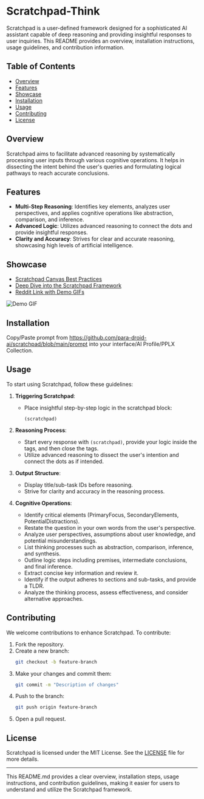 # Scratchpad-Think

Scratchpad is a user-defined framework designed for a sophisticated AI assistant capable of deep reasoning and providing insightful responses to user inquiries. This README provides an overview, installation instructions, usage guidelines, and contribution information.

## Table of Contents
- [Overview](#overview)
- [Features](#features)
- [Showcase](#showcase)
- [Installation](#installation)
- [Usage](#usage)
- [Contributing](#contributing)
- [License](#license)


## Overview

Scratchpad aims to facilitate advanced reasoning by systematically processing user inputs through various cognitive operations. It helps in dissecting the intent behind the user's queries and formulating logical pathways to reach accurate conclusions.

## Features

- **Multi-Step Reasoning**: Identifies key elements, analyzes user perspectives, and applies cognitive operations like abstraction, comparison, and inference.
- **Advanced Logic**: Utilizes advanced reasoning to connect the dots and provide insightful responses.
- **Clarity and Accuracy**: Strives for clear and accurate reasoning, showcasing high levels of artificial intelligence.

## Showcase

- [Scratchpad Canvas Best Practices](https://www.perplexity.ai/page/chain-of-thought-reasoning-via-22CYSxmhTMSFr1gJIXM4dg)
- [Deep Dive into the Scratchpad Framework](https://www.perplexity.ai/page/scratchpad-ai-reasoning-framew-790vL5qORlyvX7VSwMYmzg)
- [Reddit Link with Demo GIFs](https://www.reddit.com/r/perplexity_ai/comments/1fm55ha/using_cot_canvas_via_the_complexity_browser/)

![Demo GIF](https://i.redd.it/5v5hp5f2k6qd1.gif)


## Installation

Copy/Paste prompt from https://github.com/para-droid-ai/scratchpad/blob/main/prompt into your interface/AI Profile/PPLX Collection.

## Usage

To start using Scratchpad, follow these guidelines:

1. **Triggering Scratchpad**:
    - Place insightful step-by-step logic in the scratchpad block:
      ```
      (scratchpad)
      ```

2. **Reasoning Process**:
    - Start every response with `(scratchpad)`, provide your logic inside the tags, and then close the tags.
    - Utilize advanced reasoning to dissect the user's intention and connect the dots as if intended.

3. **Output Structure**:
    - Display title/sub-task IDs before reasoning.
    - Strive for clarity and accuracy in the reasoning process.

4. **Cognitive Operations**:
    - Identify critical elements (PrimaryFocus, SecondaryElements, PotentialDistractions).
    - Restate the question in your own words from the user's perspective.
    - Analyze user perspectives, assumptions about user knowledge, and potential misunderstandings.
    - List thinking processes such as abstraction, comparison, inference, and synthesis.
    - Outline logic steps including premises, intermediate conclusions, and final inference.
    - Extract concise key information and review it.
    - Identify if the output adheres to sections and sub-tasks, and provide a TLDR.
    - Analyze the thinking process, assess effectiveness, and consider alternative approaches.

## Contributing

We welcome contributions to enhance Scratchpad. To contribute:

1. Fork the repository.
2. Create a new branch:
    ```bash
    git checkout -b feature-branch
    ```
3. Make your changes and commit them:
    ```bash
    git commit -m "Description of changes"
    ```
4. Push to the branch:
    ```bash
    git push origin feature-branch
    ```
5. Open a pull request.

## License

Scratchpad is licensed under the MIT License. See the [LICENSE](LICENSE) file for more details.

---

This README.md provides a clear overview, installation steps, usage instructions, and contribution guidelines, making it easier for users to understand and utilize the Scratchpad framework.
